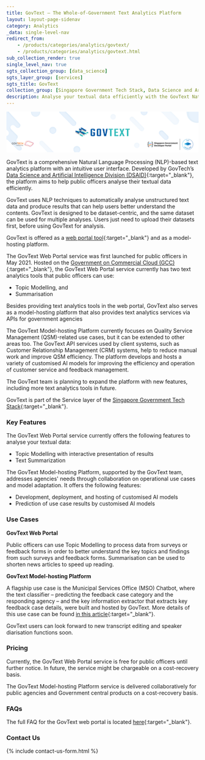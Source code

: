 ```yaml
---
title: GovText – The Whole-of-Government Text Analytics Platform  
layout: layout-page-sidenav
category: Analytics
_data: single-level-nav
redirect_from:
    - /products/categories/analytics/govtext/
    - /products/categories/analytics/govtext.html
sub_collection_render: true
single_level_nav: true
sgts_collection_group: [data_science]
sgts_layer_group: [services]
sgts_title: GovText
collection_group: [Singapore Government Tech Stack, Data Science and Artificial Intelligence]
description: Analyse your textual data efficiently with the GovText Natural Language Processing (NLP) platform for WOG. Discover more!
---
```


![GovText header banner](/assets/img/GovText-NewHeaderBanner.png)

GovText is a comprehensive Natural Language Processing (NLP)-based text analytics platform with an intuitive user interface. Developed by GovTech’s [Data Science and Artificial Intelligence Division (DSAID)](https://www.tech.gov.sg/capability-centre-dsaid){:target="_blank"}, the platform aims to help public officers analyse their textual data efficiently.

GovText uses NLP techniques to automatically analyse unstructured text data and produce results that can help users better understand the contents. GovText is designed to be dataset-centric, and the same dataset can be used for multiple analyses. Users just need to upload their datasets first, before using GovText for analysis.

GovText is offered as a [web portal tool](https://www.govtext.gov.sg){:target="_blank"} and as a model-hosting platform.

The GovText Web Portal service was first launched for public officers in May 2021. Hosted on the [Government on Commercial Cloud (GCC)](/products/categories/infrastructure-and-hosting/government-on-commercial-cloud/overview.html){:target="_blank"}, the GovText Web Portal service currently has two text analytics tools that public officers can use:

- Topic Modelling, and
- Summarisation

Besides providing text analytics tools in the web portal, GovText also serves as a model-hosting platform that also provides text analytics services via APIs for government agencies

The GovText Model-hosting Platform currently focuses on Quality Service Management (QSM)-related use cases, but it can be extended to other areas too. The GovText API services used by client systems, such as Customer Relationship Management (CRM) systems, help to reduce manual work and improve QSM efficiency. The platform develops and hosts a variety of customised AI models for improving the efficiency and operation of customer service and feedback management.

The GovText team is planning to expand the platform with new features, including more text analytics tools in future.

GovText is part of the Service layer of the [Singapore Government Tech Stack](https://www.developer.tech.gov.sg/singapore-government-tech-stack/overview/){:target="_blank"}.


### Key Features

The GovText Web Portal service currently offers the following features to analyse your textual data:
- Topic Modelling with interactive presentation of results 
- Text Summarization

The GovText Model-hosting Platform, supported by the GovText team, addresses agencies' needs through collaboration on operational use cases and model adaptation. It offers the following features:
- Development, deployment, and hosting of customised AI models 
- Prediction of use case results by customised AI models

### Use Cases

**GovText Web Portal**

Public officers can use Topic Modelling to process data from surveys or feedback forms in order to better understand the key topics and findings from such surveys and feedback forms. Summarisation can be used to shorten news articles to speed up reading.

**GovText Model-hosting Platform**

A flagship use case is the Municipal Services Office (MSO) Chatbot, where the text classifier – predicting the feedback case category and the responding agency – and the key information extractor that extracts key feedback case details, were built and hosted by GovText. More details of this use case can be found [in this article](https://www.tech.gov.sg/media/technews/developing-the-one-service-chatbot){:target="_blank"}.


GovText users can look forward to new transcript editing and speaker diarisation functions soon.

### Pricing

Currently, the GovText Web Portal service is free for public officers until further notice. In future, the service might be chargeable on a cost-recovery basis. 

The GovText Model-hosting Platform service is delivered collaboratively for public agencies and Government central products on a cost-recovery basis.

### FAQs

The full FAQ for the GovText web portal is located [here](https://www.govtext.gov.sg/docs/user-guide/FAQ){:target="_blank"}.

### Contact Us

{% include contact-us-form.html %}
